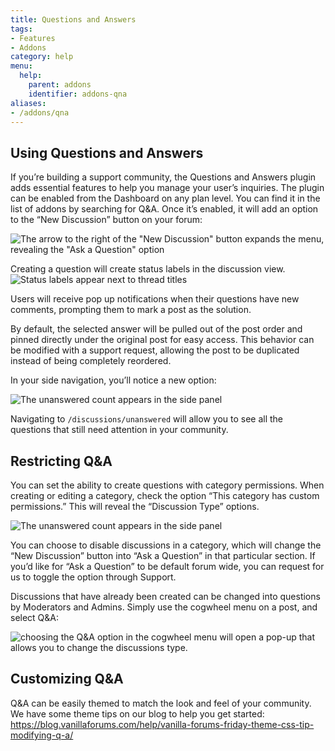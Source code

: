 ```yaml
---
title: Questions and Answers
tags:
- Features
- Addons
category: help
menu:
  help:
    parent: addons
    identifier: addons-qna
aliases:
- /addons/qna
---
```


## Using Questions and Answers

If you’re building a support community, the Questions and Answers plugin adds essential features to help you manage your user’s inquiries. The plugin can be enabled from the Dashboard on any plan level. You can find it in the list of addons by searching for Q&A. Once it’s enabled, it will add an option to the “New Discussion” button on your forum:

![The arrow to the right of the "New Discussion" button expands the menu, revealing the "Ask a Question" option](https://images.v-cdn.net/docs/QNA_discussion_dropdown.jpg)

Creating a question will create status labels in the discussion view.
![Status labels appear next to thread titles](https://images.v-cdn.net/docs/QNA_status_label.jpg)

Users will receive pop up notifications when their questions have new comments, prompting them to mark a post as the solution.

By default, the selected answer will be pulled out of the post order and pinned directly under the original post for easy access. This behavior can be modified with a support request, allowing the post to be duplicated instead of being completely reordered.

In your side navigation, you’ll notice a new option:

![The unanswered count appears in the side panel](https://images.v-cdn.net/docs/QNA_sidepanel_unanswered.jpg)

Navigating to `/discussions/unanswered` will allow you to see all the questions that still need attention in your community.

## Restricting Q&A

You can set the ability to create questions with category permissions. When creating or editing a category, check the option “This category has custom permissions.” This will reveal the “Discussion Type” options.

![The unanswered count appears in the side panel](https://images.v-cdn.net/docs/QNA_discussion_types.jpg)

You can choose to disable discussions in a category, which will change the “New Discussion” button into “Ask a Question” in that particular section. If you’d like for “Ask a Question” to be default forum wide, you can request for us to toggle the option through Support.

Discussions that have already been created can be changed into questions by Moderators and Admins. Simply use the cogwheel menu on a post, and select Q&A:

![choosing the Q&A option in the cogwheel menu will open a pop-up that allows you to change the discussions type.](https://images.v-cdn.net/docs/QNA_converting_discussions.jpg)

## Customizing Q&A

Q&A can be easily themed to match the look and feel of your community. We have some theme tips on our blog to help you get started: https://blog.vanillaforums.com/help/vanilla-forums-friday-theme-css-tip-modifying-q-a/
